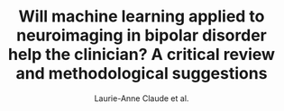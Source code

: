---
cat: gaia
subcat: signature
bestof: false
author: Laurie-Anne Claude et al.
title: Will machine learning applied to neuroimaging in bipolar disorder help the clinician? A critical review and methodological suggestions
journal: Bipolar Disorders
year: 2020
type: article
doi: 10.1111/bdi.12895
---